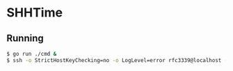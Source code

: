 # SHHTime

## Running

```sh
$ go run ./cmd &
$ ssh -o StrictHostKeyChecking=no -o LogLevel=error rfc3339@localhost -p 2222
```
